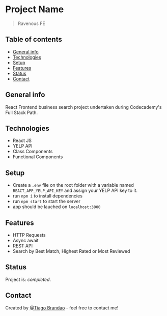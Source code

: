 # Project Name

> Ravenous FE

## Table of contents

- [General info](#general-info)
- [Technologies](#technologies)
- [Setup](#setup)
- [Features](#features)
- [Status](#status)
- [Contact](#contact)

## General info

React Frontend business search project undertaken during Codecademy's Full Stack Path.

## Technologies

- React JS
- YELP API
- Class Components
- Functional Components

## Setup

- Create a `.env` file on the root folder with a variable named `REACT_APP_YELP_API_KEY` and assign your YELP API key to it.
- run `npm i` to install dependencies
- run `npm start` to start the server
- app should be lauched on `localhost:3000`

## Features

- HTTP Requests
- Async await
- REST API
- Search by Best Match, Highest Rated or Most Reviewed

## Status

Project is: _completed_.

## Contact

Created by [@Tiago Brandao](https://www.imtiago.world/) - feel free to contact me!
